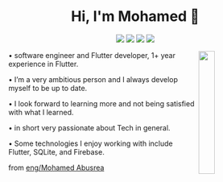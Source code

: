 <h1 align="center">Hi, I'm Mohamed 👋</h1>
<p align="center">
    <a href="https://twitter.com/Ma7madSalle7"><img src="https://img.shields.io/badge/twitter-%231FA1F1?style=flat&logo=twitter&logoColor=white"/></a>
    <a href="https://www.linkedin.com/in/mohammed-saleh-6162261a3/"><img src="https://img.shields.io/badge/linkedin-%230177B5?style=flat&logo=linkedin&logoColor=white"/></a>
    <a href="https://www.youtube.com/channel/UCjU0nmN3a8DrWkfdpo6RdXA"><img src="https://img.shields.io/badge/youtube-%23FF0000?style=flat&logo=youtube&logoColor=white"/></a>
    <a href="https://www.facebook.com/mohammed.saleh.elshazly"><img src="https://img.shields.io/badge/facebook-%23149EF8?style=flat&logo=facebook&logoColor=white"/></a>
  </p>
  
  <img src="https://github.com/mohamedabusrea/mohamedabusrea/blob/master/profile-img.png" align="right" width="25%"/>

<p>• software engineer and Flutter developer, 1+ year experience in Flutter.<p/>
<p>• I’m a very ambitious person and I always develop myself to be up to date.</p>
<p>• I look forward to learning more and not being satisfied with what I learned.<p/>
<p>• in short very passionate about Tech in general.<p/>
<p>• Some technologies I enjoy working with include Flutter, SQLite, and Firebase.<p/>

<p> </p>
<p> </p>

from <a href="https://github.com/mohamedabusrea"> eng/Mohamed Abusrea</a>
